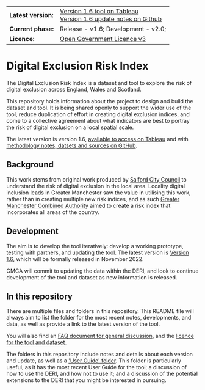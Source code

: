 <table>
  <tr>
    <td><b>Latest version:</b></td>
    <td><a href="https://www.gmtableau.nhs.uk/t/GMCA/views/DigitalExclusionRiskIndexv1_6/DERIhomepage?%3Adisplay_count=n&%3Aembed=y&%3AisGuestRedirectFromVizportal=y&%3Aorigin=viz_share_link&%3AshowAppBanner=false&%3AshowVizHome=n">Version 1.6 tool on Tableau</a><br>
<a href="https://github.com/GreaterManchesterODA/Digital-Exclusion-Risk-Index/tree/main/Version%201.6">Version 1.6 update notes on Github</a>
</td>
  </tr>
  <tr>
    <td><b>Current phase:</b></td>
    <td>Release - v1.6;
      Development - v2.0;
  </tr>
  <tr>
    <td><b>Licence:</b></td>
    <td><a href="https://github.com/GreaterManchesterODA/Digital-Exclusion-Risk-Index/blob/main/Open%20Government%20Licence.md">Open Government Licence v3</a></td>
  </tr>
</table>
  


# Digital Exclusion Risk Index
The Digital Exclusion Risk Index is a dataset and tool to explore the risk of digital exclusion across England, Wales and Scotland.

This repository holds information about the project to design and build the dataset and tool. It is being shared openly to support the wider use of the tool, reduce duplication of effort in creating digital exclusion indices, and come to a collective agreement about what indicators are best to portray the risk of digital exclusion on a local spatial scale.

The latest version is version 1.6, [available to access on Tableau](https://www.gmtableau.nhs.uk/t/GMCA/views/DigitalExclusionRiskIndexv1_6/DERIhomepage?%3Adisplay_count=n&%3Aembed=y&%3AisGuestRedirectFromVizportal=y&%3Aorigin=viz_share_link&%3AshowAppBanner=false&%3AshowVizHome=n) and with [methodology notes, datsets and sources on GitHub](/Version%201.6).

## Background
This work stems from original work produced by [Salford City Council](https://www.salford.gov.uk) to understand the risk of digital exclusion in the local area. Locality digital inclusion leads in Greater Manchester saw the value in utilising this work, rather than in creating multiple new risk indices, and as such [Greater Manchester Combined Authority](https://www.greatermanchester-ca.gov.uk) aimed to create a risk index that incorporates all areas of the country.

## Development
The aim is to develop the tool iteratively: develop a working prototype, testing with partners, and updating the tool. The latest version is [Version 1.6](/Version%201.6), which will be formally released in November 2022.

GMCA will commit to updating the data within the DERI, and look to continue development of the tool and dataset as new information is released.

## In this repository
There are multiple files and folders in this repository. This README file will always aim to list the folder for the most recent notes, developments, and data, as well as provide a link to the latest version of the tool.

You will also find an [FAQ document for general discussion](FAQ.md), and the [licence for the tool and dataset](Open%20Government%20Licence.md).

The folders in this repository include notes and details about each version and update, as well as a ['User Guide' folder](/Using%20the%20DERI). This folder is particularly useful, as it has the most recent User Guide for the tool; a discussion of how to use the DERI, and how not to use it; and a discussion of the potential extensions to the DERI that you might be interested in pursuing. 
